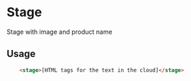 # Stage

Stage with image and product name

## Usage

```html
    <stage>[HTML tags for the text in the cloud]</stage>
```